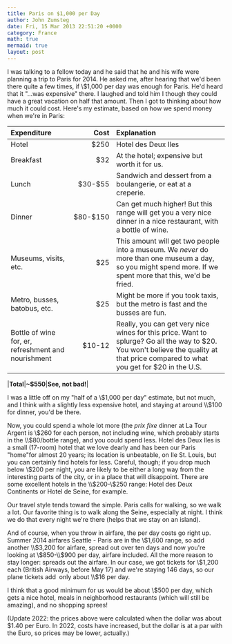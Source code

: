 ```yaml
---
title: Paris on $1,000 per Day
author: John Zumsteg
date: Fri, 15 Mar 2013 22:51:20 +0000
category: France
math: true
mermaid: true
layout: post
---
```

I was talking to a fellow today and he said that he and his wife were planning a trip to Paris for 2014. He asked me, after hearing that we'd been there quite a few times, if \\$1,000 per day was enough for Paris. He'd heard that it "...was expensive" there. I laughed and told him I though they could have a great vacation on half that amount. Then I got to thinking about how much it could cost. Here's my estimate, based on how we spend money when we're in Paris:

| Expenditure |         Cost              | Explanation |
| :--------        |  --------:  |         :--- |
|Hotel |    \$250 | Hotel des Deux Iles |
|Breakfast| \$32| At the hotel; expensive but worth it for us.|
|Lunch| \$30-\$55| Sandwich and dessert from a boulangerie, or eat at a creperie.|
|Dinner|\$80-\$150| Can get much higher! But this range will get you a very nice dinner in a nice restaurant, with a bottle of wine.|
|Museums, visits, etc.| \$25|This amount will get two people into a museum. We <em>never </em>do more than one museum a day, so you might spend more. If we spent more that this, we'd be fried.|
|Metro, busses, batobus, etc.| \$25| Might be more if you took taxis, but the metro is fast and the busses are fun.|
|Bottle of wine for, er, refreshment and nourishment| \$10-12|Really, you can get very nice wines for this price. Want to splurge? Go all the way to \$20. You won't believe the quality at that price compared to what you get for \$20 in the U.S.|

|<strong>Total</strong>|<strong>\~$550</strong>|<strong>See, not bad!</strong>|


I was a little off on my "half of a \\$1,000 per day" estimate, but not much, and I think with a slightly less expensive hotel, and staying at around \\$100 for dinner, you'd be there.

Now, you could spend a whole lot more (the<em> prix fixe</em> dinner at La Tour Argent is \\$260 for each person, not including wine, which probably starts in the \\$80/bottle range), and you could spend less. Hotel des Deux Iles is a small (17-room) hotel that we love dearly and has been our Paris "home"for almost 20 years; its location is unbeatable, on Ile St. Louis, but you can certainly find hotels for less. Careful, though; if you drop much below \\$200 per night, you are likely to be either a long way from the interesting parts of the city, or in a place that will disappoint. There are some excellent hotels in the \\$200-\\$250 range: Hotel des Deux Continents or Hotel de Seine, for example.

Our travel style tends toward the simple. Paris calls for walking, so we walk a lot. Our favorite thing is to walk along the Seine, especially at night. I think we do that every night we're there (helps that we stay on an island).

And of course, when you throw in airfare, the per day costs go right up. Summer 2014 airfares Seattle - Paris are in the \\$1,600 range, so add another \\$3,200 for airfare, spread out over ten days and now you're looking at \\$850-\\$900 per day, airfare included. All the more reason to stay longer: spreads out the airfare. In our case, we got tickets for \\$1,200 each (British Airways, before May 17) and we're staying 146 days, so our plane tickets add  only about \\$16 per day.

I think that a good minimum for us would be about \\$500 per day, which gets a nice hotel, meals in neighborhood restaurants (which will still be amazing), and no shopping sprees!

(Update 2022: the prices above were calculated when the dollar was about $1.40 per Euro. In 2022, costs have increased, but the dollar is at a par with the Euro, so prices may be lower, actually.)